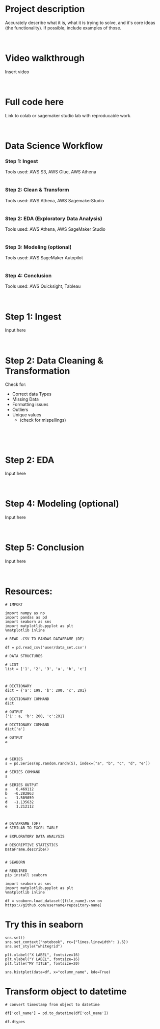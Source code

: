 # Project description
Accurately describe what it is, what it is trying to solve, and it's core ideas (the functionality). If possible, include examples of those.
<br>
<br>
<br>

# Video walkthrough
Insert video
<br>
<br>
<br>

# Full code here
Link to colab or sagemaker studio lab with reproducable work.
<br>
<br>
<br>

# Data Science Workflow
### Step 1: Ingest
Tools used: AWS S3, AWS Glue, AWS Athena
<br>
<br>

### Step 2: Clean & Transform
Tools used: AWS Athena, AWS SagemakerStudio
<br>
<br>

### Step 2: EDA (Exploratory Data Analysis)
Tools used: AWS Athena, AWS SageMaker Studio
<br>
<br>

### Step 3: Modeling (optional)
Tools used: AWS SageMaker Autopilot
<br>
<br>

### Step 4: Conclusion
Tools used: AWS Quicksight, Tableau
<br>
<br>
<br>

# Step 1: Ingest
Input here
<br>
<br>
<br>

# Step 2: Data Cleaning & Transformation
Check for:
* Correct data Types
* Missing Data
* Formatting issues
* Outliers
* Unique values 
  - (check for mispellings)
<br>
<br>
<br>

# Step 2: EDA
Input here
<br>
<br>
<br>

# Step 4: Modeling (optional)
Input here
<br>
<br>
<br>

# Step 5: Conclusion
Input here
<br>
<br>
<br>

# Resources:

```
# IMPORT

import numpy as np
import pandas as pd
import seaborn as sns
import matplotlib.pyplot as plt
%matplotlib inline
```

```
# READ .CSV TO PANDAS DATAFRAME (DF)

df = pd.read_csv('user/data_set.csv')
```

```
# DATA STRUCTURES

# LIST
list = ['1', '2', '3', 'a', 'b', 'c']



# DICTIONARY
dict = {'a': 199, 'b': 200, 'c', 201}

# DICTIONARY COMMAND
dict

# OUTPUT
{'1': a, 'b': 200, 'c':201}

# DICTIONARY COMMAND
dict['a']

# OUTPUT
a



# SERIES
s = pd.Series(np.random.randn(5), index=["a", "b", "c", "d", "e"])

# SERIES COMMAND
s

# SERIES OUTPUT
a    0.469112
b   -0.282863
c   -1.509059
d   -1.135632
e    1.212112



# DATAFRAME (DF)
# SIMILAR TO EXCEL TABLE
```

```
# EXPLORATORY DATA ANALYSIS

# DESCRIPTIVE STATISTICS
DataFrame.describe()


```

```
# SEABORN

# REQUIRED
pip install seaborn

import seaborn as sns
import matplotlib.pyplot as plt
%matplotlib inline

df = seaborn.load_dataset({file_name}.csv on https://github.com/username/repository-name)
```

# Try this in seaborn
```
sns.set()
sns.set_context("notebook", rc={"lines.linewidth": 1.5})
sns.set_style("whitegrid")

plt.xlabel("X LABEL", fontsize=16)
plt.ylabel("Y LABEL", fontsize=16)
plt.title("MY TITLE", fontsize=20)

sns.histplot(data=df, x="column_name", kde=True)
```

# Transform object to datetime

```
# convert timestamp from object to datetime

df['col_name'] = pd.to_datetime(df['col_name'])

df.dtypes
```
